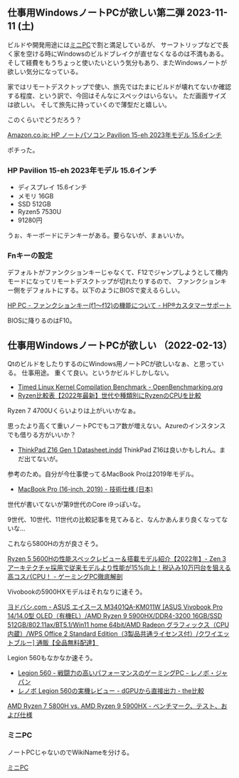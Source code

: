 ## 仕事用WindowsノートPCが欲しい第二弾 2023-11-11 (土)

ビルドや開発用途には[ミニPC](%E3%83%9F%E3%83%8BPC)で割と満足しているが、
サーフトリップなどで長く家を空ける時にWindowsのビルドブレイクが直せなくなるのは不満もある。
そして経費をもうちょっと使いたいという気分もあり、またWindowsノートが欲しい気分になっている。

家ではリモートデスクトップで使い、旅先ではたまにビルドが壊れてないか確認する程度、という訳で、今回はそんなにスペックはいらない。
ただ画面サイズは欲しい。
そして旅先に持っていくので薄型だと嬉しい。

このくらいでどうだろう？

[Amazon.co.jp: HP ノートパソコン Pavilion 15-eh 2023年モデル 15.6インチ](https://www.amazon.co.jp/dp/B0C3CC5DB8?ref=emc_p_m_5_i_atc&th=1)

ポチった。

### HP Pavilion 15-eh 2023年モデル 15.6インチ

- ディスプレイ 15.6インチ
- メモリ 16GB
- SSD 512GB
- Ryzen5 7530U
- 91280円

うぉ、キーボードにテンキーがある。要らないが、まぁいいか。

### Fnキーの設定

デフォルトがファンクションキーじゃなくて、F12でジャンプしようとして機内モードになってリモートデスクトップが切れたりするので、
ファンクションキー側をデフォルトにする。以下のようにBIOSで変えるらしい。

[HP PC - ファンクションキー(f1～f12)の機能について - HP®カスタマーサポート](https://support.hp.com/jp-ja/document/c02498652)

BIOSに降りるのはF10。

## 仕事用WindowsノートPCが欲しい （2022-02-13）

QtのビルドをしたりするのにWindows用ノートPCが欲しいなぁ、と思っている。
仕事用途。
重くて良い。というかビルドしかしない。

- [Timed Linux Kernel Compilation Benchmark - OpenBenchmarking.org](https://openbenchmarking.org/test/pts/build-linux-kernel-1.13.0)
- [Ryzen比較表【2022年最新】世代や種類別にRyzenのCPUを比較](https://pcrecommend.com/cpu/ryzen/)

Ryzen 7 4700Uくらいよりは上がいいかなぁ。

思ったより高くて重いノートPCでもコア数が増えない。Azureのインスタンスでも借りる方がいいか？

- [ThinkPad Z16 Gen 1 Datasheet.indd](https://news.lenovo.com/wp-content/uploads/2022/01/ThinkPad-Z16-Gen-1-Datasheet.pdf) ThinkPad Z16は良いかもしれん。まだ出てないが。

参考のため。自分が今仕事使ってるMacBook Proは2019年モデル。

- [MacBook Pro (16-inch, 2019) - 技術仕様 (日本)](https://support.apple.com/kb/SP809?locale=ja_JP)

世代が書いてないが第9世代のCore i9っぽいな。

9世代、10世代、11世代の比較記事を見てみると、なんかあんまり良くなってないな…

これなら5800Hの方が良さそう。

[Ryzen 5 5600Hの性能スペックレビュー＆搭載モデル紹介【2022年】- Zen 3アーキテクチャ採用で従来モデルより性能が15%向上！税込み10万円台を狙える高コスパCPU！ - ゲーミングPC徹底解剖](https://gamingpcs.jp/hikaku/hikaku_cpu/ryzen-5-5600h/)

Vivobookの5900HXモデルはそれなりに速そう。

[ヨドバシ.com - ASUS エイスース M3401QA-KM011W [ASUS Vivobook Pro 14/14.0型 OLED（有機EL）/AMD Ryzen 9 5900HX/DDR4-3200 16GB/SSD 512GB/802.11ax/BT5.1/Win11 home 64bit/AMD Radeon グラフィックス（CPU内蔵）/WPS Office 2 Standard Edition（3製品共通ライセンス付）/クワイエットブルー] 通販【全品無料配達】](https://www.yodobashi.com/product/100000001006781210/)

Legion 560もなかなか速そう。
- [Legion 560 - 戦闘力の高いパフォーマンスのゲーミングPC - レノボ・ジャパン](https://www.lenovo.com/jp/ja/notebooks/legion-laptops/legion-5-series/Legion-5-15ACH6H/p/82JW00D4JP)
- [レノボ Legion 560の実機レビュー - dGPUから直接出力 - the比較](https://thehikaku.net/pc/lenovo/21Legion-560.html)

[AMD Ryzen 7 5800H vs. AMD Ryzen 9 5900HX - ベンチマーク、テスト、および仕様](https://www.cpu-monkey.com/ja/compare_cpu-amd_ryzen_7_5800h-vs-amd_ryzen_9_5900hx)

### ミニPC

ノートPCじゃないのでWikiNameを分ける。

[ミニPC](%E3%83%9F%E3%83%8BPC)
